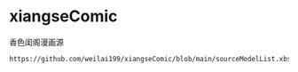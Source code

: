 # xiangseComic
香色闺阁漫画源

```
https://github.com/weilai199/xiangseComic/blob/main/sourceModelList.xbs
```
